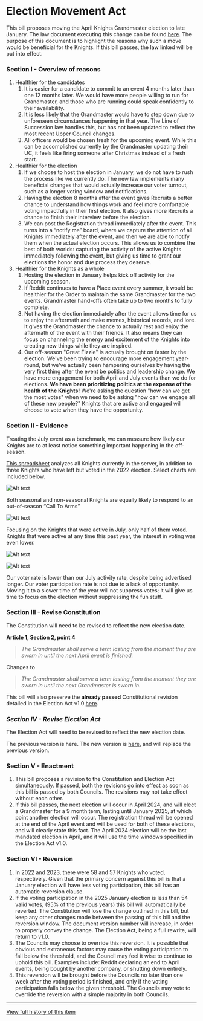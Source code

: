 [Bill number: 8-202]: #
[Author: Grandmaster LadyVulcan]: #
[Proposed Date: 2/22/2024]: #
[Passed Date: 3/9/2024]: #

# Election Movement Act
This bill proposes moving the April Knights Grandmaster election to late January. The law document executing this change can be found [here](/Statutes/Elections.md). The purpose of this document is to highlight the reasons why such a move would be beneficial for the Knights. If this bill passes, the law linked will be put into effect.

### Section I - Overview of reasons
1. Healthier for the candidates
    1. It is easier for a candidate to commit to an event 4 months later than one 12 months later. We would have more people willing to run for Grandmaster, and those who are running could speak confidently to their availability.
    1. It is less likely that the Grandmaster would have to step down due to unforeseen circumstances happening in that year. The Line of Succession law handles this, but has not been updated to reflect the most recent Upper Council changes.
    1. All officers would be chosen fresh for the upcoming event. While this can be accomplished currently by the Grandmaster updating their UC, it feels like firing someone after Christmas instead of a fresh start.
1. Healthier for the election
    1. If we choose to host the election in January, we do not have to rush the process like we currently do. The new law implements many beneficial changes that would actually increase our voter turnout, such as a longer voting window and notifications.
    1. Having the election 8 months after the event gives Recruits a better chance to understand how things work and feel more comfortable voting impactfully in their first election. It also gives more Recruits a chance to finish their interview before the election.
    1. We can post the Registration thread immediately after the event. This turns into a “notify me” board, where we capture the attention of all Knights immediately after the event, and then we are able to notify them when the actual election occurs. This allows us to combine the best of both worlds: capturing the activity of the active Knights immediately following the event, but giving us time to grant our elections the honor and due process they deserve.
1. Healthier for the Knights as a whole
    1. Hosting the election in January helps kick off activity for the upcoming season.
    1. If Reddit continues to have a Place event every summer, it would be healthier for the Order to maintain the same Grandmaster for the two events. Grandmaster hand-offs often take up to two months to fully complete.
    1. Not having the election immediately after the event allows time for us to enjoy the aftermath and make memes, historical records, and lore. It gives the Grandmaster the chance to actually rest and enjoy the aftermath of the event with their friends. It also means they can focus on channeling the energy and excitement of the Knights into creating new things while they are inspired.
    1. Our off-season "Great Fizzle" is actually brought on faster by the election. We've been trying to encourage more engagement year-round, but we've actually been hampering ourselves by having the very first thing after the event be politics and leadership change. We have more engagement for both April and July events than we do for elections. **We have been prioritizing politics at the expense of the health of the Knights!** We're asking the question "how can we get the most votes" when we need to be asking "how can we engage all of these new people?" Knights that are active and engaged will choose to vote when they have the opportunity.

### Section II - Evidence
Treating the July event as a benchmark, we can measure how likely our Knights are to at least notice something important happening in the off-season.

[This spreadsheet](https://docs.google.com/spreadsheets/d/1v_FhN9lcz8-3yN95BYIMjbrTK5TGoVjDsFle_OO96ZM/edit?usp=sharing) analyzes all Knights currently in the server, in addition to three Knights who have left but voted in the 2022 election. Select charts are included below.

![Alt text](/References/8-202-1.png)

Both seasonal and non-seasonal Knights are equally likely to respond to an out-of-season “Call To Arms”

![Alt text](/References/8-202-2.png)

Focusing on the Knights that were active in July, only half of them voted. Knights that were active at any time this past year, the interest in voting was even lower.

![Alt text](/References/8-202-3.png)

![Alt text](/References/8-202-4.png)

Our voter rate is lower than our July activity rate, despite being advertised longer. Our voter participation rate is not due to a lack of opportunity. Moving it to a slower time of the year will not suppress votes; it will give us time to focus on the election without suppressing the fun stuff.

### Section III - Revise Constitution
The Constitution will need to be revised to reflect the new election date.

**Article 1, Section 2, point 4**

> *The Grandmaster shall serve a term lasting from the moment they are sworn in until the next April event is finished.*

Changes to

> *The Grandmaster shall serve a term lasting from the moment they are sworn in until the next Grandmaster is sworn in.*

This bill will also preserve the **already passed** Constitutional revision detailed in the Election Act v1.0 [here](/Statutes/Constitution.md).

### *Section IV - Revise Election Act*
The Election Act will need to be revised to reflect the new election date.

The previous version is here. The new version is [here](/Statutes/Elections.md), and will replace the previous version.

### Section V - Enactment
1. This bill proposes a revision to the Constitution and Election Act simultaneously. If passed, both the revisions go into effect as soon as this bill is passed by both Councils. The revisions may not take effect without each other.
1. If this bill passes, the next election will occur in April 2024, and will elect a Grandmaster for a 9 month term, lasting until January 2025, at which point another election will occur. The registration thread will be opened at the end of the April event and will be used for both of these elections, and will clearly state this fact. The April 2024 election will be the last mandated election in April, and it will use the time windows specified in the Election Act v1.0.

### Section VI - Reversion
1. In 2022 and 2023, there were 58 and 57 Knights who voted, respectively. Given that the primary concern against this bill is that a January election will have less voting participation, this bill has an automatic reversion clause.
1. If the voting participation in the 2025 January election is less than 54 valid votes, (95% of the previous years) this bill will automatically be reverted. The Constitution will lose the change outlined in this bill, but keep any other changes made between the passing of this bill and the reversion window. The document version number will increase, in order to properly convey the change. The Election Act, being a full rewrite, will return to v1.0.
1. The Councils may choose to override this reversion. It is possible that obvious and extraneous factors may cause the voting participation to fall below the threshold, and the Council may feel it wise to continue to uphold this bill. Examples include: Reddit declaring an end to April events, being bought by another company, or shutting down entirely.
1. This reversion will be brought before the Councils no later than one week after the voting period is finished, and only if the voting participation falls below the given threshold. The Councils may vote to override the reversion with a simple majority in both Councils.

---
[View full history of this item](https://github.com/Szeraax/Legislature/commits/main/Laws/8-202%20Election%20Movement%20Act.md)
